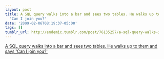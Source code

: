 ```yaml
---
layout: post
title: A SQL query walks into a bar and sees two tables. He walks up to them and says
  'Can I join you?'
date: '2009-02-06T08:19:37-05:00'
tags: []
tumblr_url: http://endemic.tumblr.com/post/76135257/a-sql-query-walks-into-a-bar-and-sees-two-tables
---
```

[A SQL query walks into a bar and sees two tables. He walks up to them and says 'Can I join you?'](http://www.reddit.com/r/programming/comments/7v978/a_sql_query_walks_into_a_bar_and_sees_two_tables/)  
